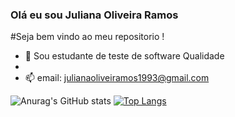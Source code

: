 ### Olá eu sou Juliana Oliveira Ramos


#Seja bem vindo ao meu repositorio ! 

- 🌱 Sou estudante de teste de software  Qualidade   
- 
- 📫 email: julianaoliveiramos1993@gmail.com
 


![Anurag's GitHub stats](https://github-readme-stats.vercel.app/api?username=Juliana-Oliveira-Ramos&show_icons=true&theme=radical)
[![Top Langs](https://github-readme-stats.vercel.app/api/top-langs/?username=Juliana-Oliveira-Ramos)](https://github.com/Juliana-Oliveira-Ramos/github-readme-stats)



